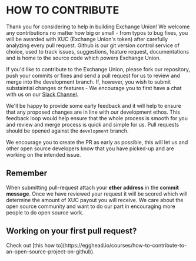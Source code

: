 <h1> HOW TO CONTRIBUTE </h1>

Thank you for considering to help in building Exchange Union! We welcome any contributions no matter how big or small - from typos to bug fixes, you will be awarded with XUC (Exchange Union's token) after carefully analyzing every pull request. Github is our git version control service of choice, used to track issues, suggestions, feature request, documentations and is home to the source code which powers Exchange Union. 

If you'd like to contribute to the Exchange Union, please fork our repository, push your commits or fixes and send a pull
request for us to review and merge into the development branch. If, however, you wish to submit substaintial changes or features -
We encourage you to first have a chat with us on our [Slack Channel](https://exchangeunion.slack.com/).

We'll be happy to provide some early feedback and it will help to ensure that any proposed changes are in line with our development ethos.
This feedback loop would help ensure that the whole process is smooth for you and review and merge process is quick and simple for us.
Pull requests should be opened against the `development` branch. 

We encourage you to create the PR as early as possible, this will let us and other open source developers know
that you have picked-up and are working on the intended issue.  

<h2> Remember </h2>

When submitting pull-request attach your <b>ether address</b> in the <b>commit message</b>. Once we have reviewed your request it will be scored which will determine the amount of XUC payout you will receive. We care about the open source community and want to do our part in encouraging more people to do open source work.

<h2> Working on your first pull request? </h2>
Check out [this how to](https://egghead.io/courses/how-to-contribute-to-an-open-source-project-on-github).
